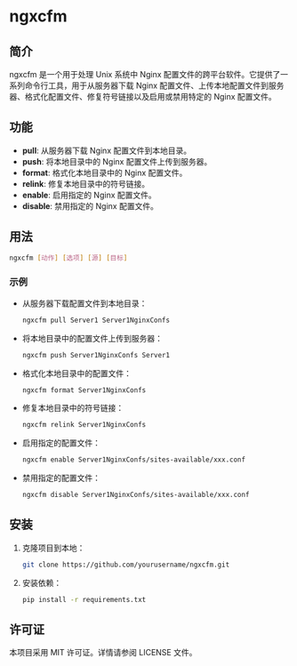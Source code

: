 # ngxcfm

## 简介

ngxcfm 是一个用于处理 Unix 系统中 Nginx 配置文件的跨平台软件。它提供了一系列命令行工具，用于从服务器下载 Nginx 配置文件、上传本地配置文件到服务器、格式化配置文件、修复符号链接以及启用或禁用特定的 Nginx 配置文件。

## 功能

- **pull**: 从服务器下载 Nginx 配置文件到本地目录。
- **push**: 将本地目录中的 Nginx 配置文件上传到服务器。
- **format**: 格式化本地目录中的 Nginx 配置文件。
- **relink**: 修复本地目录中的符号链接。
- **enable**: 启用指定的 Nginx 配置文件。
- **disable**: 禁用指定的 Nginx 配置文件。

## 用法

```sh
ngxcfm [动作] [选项] [源] [目标]
```

### 示例

- 从服务器下载配置文件到本地目录：

  ```sh
  ngxcfm pull Server1 Server1NginxConfs
  ```

- 将本地目录中的配置文件上传到服务器：

  ```sh
  ngxcfm push Server1NginxConfs Server1
  ```

- 格式化本地目录中的配置文件：

  ```sh
  ngxcfm format Server1NginxConfs
  ```

- 修复本地目录中的符号链接：

  ```sh
  ngxcfm relink Server1NginxConfs
  ```

- 启用指定的配置文件：

  ```sh
  ngxcfm enable Server1NginxConfs/sites-available/xxx.conf
  ```

- 禁用指定的配置文件：

  ```sh
  ngxcfm disable Server1NginxConfs/sites-available/xxx.conf
  ```

## 安装

1. 克隆项目到本地：

   ```sh
   git clone https://github.com/yourusername/ngxcfm.git
   ```

2. 安装依赖：

   ```sh
   pip install -r requirements.txt
   ```

## 许可证

本项目采用 MIT 许可证。详情请参阅 LICENSE 文件。
